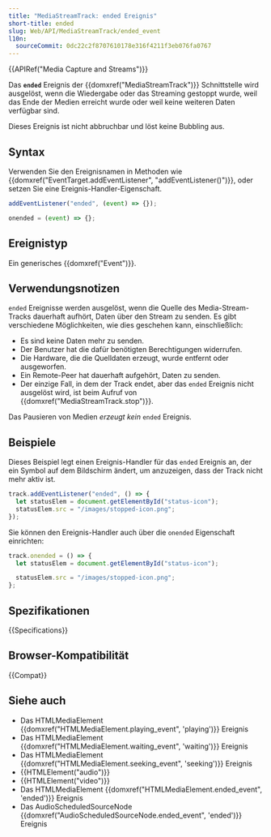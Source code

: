 ```yaml
---
title: "MediaStreamTrack: ended Ereignis"
short-title: ended
slug: Web/API/MediaStreamTrack/ended_event
l10n:
  sourceCommit: 0dc22c2f8707610178e316f4211f3eb076fa0767
---
```


{{APIRef("Media Capture and Streams")}}

Das **`ended`** Ereignis der {{domxref("MediaStreamTrack")}} Schnittstelle wird ausgelöst, wenn die Wiedergabe oder das Streaming gestoppt wurde, weil das Ende der Medien erreicht wurde oder weil keine weiteren Daten verfügbar sind.

Dieses Ereignis ist nicht abbruchbar und löst keine Bubbling aus.

## Syntax

Verwenden Sie den Ereignisnamen in Methoden wie {{domxref("EventTarget.addEventListener", "addEventListener()")}}, oder setzen Sie eine Ereignis-Handler-Eigenschaft.

```js
addEventListener("ended", (event) => {});

onended = (event) => {};
```

## Ereignistyp

Ein generisches {{domxref("Event")}}.

## Verwendungsnotizen

`ended` Ereignisse werden ausgelöst, wenn die Quelle des Media-Stream-Tracks dauerhaft aufhört, Daten über den Stream zu senden. Es gibt verschiedene Möglichkeiten, wie dies geschehen kann, einschließlich:

- Es sind keine Daten mehr zu senden.
- Der Benutzer hat die dafür benötigten Berechtigungen widerrufen.
- Die Hardware, die die Quelldaten erzeugt, wurde entfernt oder ausgeworfen.
- Ein Remote-Peer hat dauerhaft aufgehört, Daten zu senden.
- Der einzige Fall, in dem der Track endet, aber das `ended` Ereignis nicht ausgelöst wird, ist beim Aufruf von {{domxref("MediaStreamTrack.stop")}}.

Das Pausieren von Medien _erzeugt kein_ `ended` Ereignis.

## Beispiele

Dieses Beispiel legt einen Ereignis-Handler für das `ended` Ereignis an, der ein Symbol auf dem Bildschirm ändert, um anzuzeigen, dass der Track nicht mehr aktiv ist.

```js
track.addEventListener("ended", () => {
  let statusElem = document.getElementById("status-icon");
  statusElem.src = "/images/stopped-icon.png";
});
```

Sie können den Ereignis-Handler auch über die `onended` Eigenschaft einrichten:

```js
track.onended = () => {
  let statusElem = document.getElementById("status-icon");

  statusElem.src = "/images/stopped-icon.png";
};
```

## Spezifikationen

{{Specifications}}

## Browser-Kompatibilität

{{Compat}}

## Siehe auch

- Das HTMLMediaElement {{domxref("HTMLMediaElement.playing_event", 'playing')}} Ereignis
- Das HTMLMediaElement {{domxref("HTMLMediaElement.waiting_event", 'waiting')}} Ereignis
- Das HTMLMediaElement {{domxref("HTMLMediaElement.seeking_event", 'seeking')}} Ereignis
- {{HTMLElement("audio")}}
- {{HTMLElement("video")}}
- Das HTMLMediaElement {{domxref("HTMLMediaElement.ended_event", 'ended')}} Ereignis
- Das AudioScheduledSourceNode {{domxref("AudioScheduledSourceNode.ended_event", 'ended')}} Ereignis
